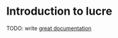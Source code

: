 # Introduction to lucre

TODO: write [great documentation](http://jacobian.org/writing/great-documentation/what-to-write/)

